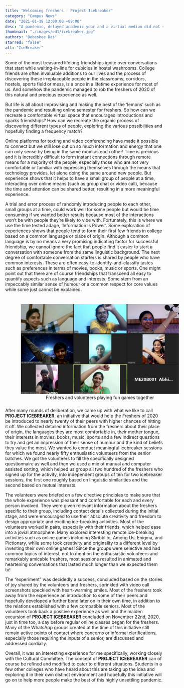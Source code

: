```yaml
---
title: "Welcoming freshers : Project Icebreaker"
category: "Campus News"
date: "2021-01-19 12:00:00 +09:00"
desc: "A pandemic, delayed academic year and a virtual medium did not stop our student community from welcoming and connecting with freshers.."
thumbnail: "./images/ed1/icebreaker.jpg"
authors: "Debeshee Das"
starred: "false"
alt: "IceBreaker"
---
```


Some of the most treasured lifelong friendships ignite over conversations that start while waiting-in-line for cubicles in hostel washrooms. College friends are often invaluable additions to our lives and the process of discovering these irreplaceable people in the classrooms, corridors, hostels, sports field or mess, is a once in a lifetime experience for most of us. And somehow the pandemic managed to rob the freshers of 2020 of this natural and precious experience as well.

But life is all about improvising and making the best of the ‘lemons’ such as the pandemic and resulting online semester for freshers. So how can we recreate a comfortable virtual space that encourages introductions and sparks friendships? How can we recreate the organic process of discovering different types of people, exploring the various possibilities and hopefully finding a frequency match? 

Online platforms for texting and video conferencing have made it possible to connect but we still lose out on so much information and energy that one can only sense by being in the same room as each other! Time is precious and it is incredibly difficult to form instant connections through remote means for a majority of the people, especially those who are not very comfortable or familiar with expressing themselves through the means that technology provides, let alone doing the same around new people. But experience shows that it helps to have a small group of people at a time, interacting over online means (such as group chat or video call), because the time and attention can be shared better, resulting in a more meaningful experience.

A trial and error process of randomly introducing people to each other, small groups at a time, could work well for some people but would be time consuming if we wanted better results because most of the interactions won’t be with people they’re likely to vibe with. Fortunately, this is where we use the time tested adage, ‘Information is Power’. Some exploration of experiences shows that people tend to form their first few friends in college based on a common language or place of origin. Although a common language is by no means a very promising indicating factor for successful friendship, we cannot ignore the fact that people find it easier to start a conversation with someone from the same linguistic background. The next degree of comfortable conversation starters is shared by people who have common interests. These are often easy-to-identify-and-classify tastes such as preferences in terms of movies, books, music or sports. One might point out that there are of course friendships that transcend all easy to quantify aspects such as language and interests. Some stem from an impeccably similar sense of humour or a common respect for core values while some just cannot be explained. 


<figure style='float: left; margin-right: 1em; width:100%; padding: 10px;'>
    <img src="./images/activities/icebreaker2.jpg" alt="session" />
    <figcaption style="text-align:center; ">Freshers and volunteers playing fun games together
</figcaption>
</figure>

After many rounds of deliberation, we came up with what we like to call **PROJECT ICEBREAKER**, an initiative that would help the Freshers of 2020 be introduced to nearly twenty of their peers with higher chances of hitting it off. We collected detailed information from the freshers about their place of origin, the languages they are most comfortable in, their mother tongue, their interests in movies, books, music, sports and a few indirect questions to try and get an impression of their sense of humour and the kind of beliefs they value the most. We wanted to conduct meaningful icebreaker sessions for which we found nearly fifty enthusiastic volunteers from the senior batches. We got the volunteers to fill the specifically designed questionnaire as well and then we used a mix of manual and computer assisted sorting,  which helped us group all two hundred of the freshers who signed up for the activity, into independent groups of ten for two icebreaker sessions, the first one roughly based on linguistic similarities and the second based on mutual interests.

The volunteers were briefed on a few directive principles to make sure that the whole experience was pleasant and comfortable for each and every person involved. They were given relevant information about the freshers specific to their group, including contact details collected during the initial stage, and were encouraged to use their absolute creativity and freedom to design appropriate and exciting ice-breaking activities. Most of the volunteers worked in pairs, especially with their friends, which helped ease into a jovial atmosphere. Many explored interesting remote ice-breaking activities such as online games including Skribbl.io,  Among Us,  Enigma, and Pictionary, while some took creativity and originality to a different level by inventing their own online games! Since the groups were selective and had common topics of interest, not to mention the enthusiastic volunteers and remarkably amicable freshers, most sessions resulted in animated and heartening conversations that lasted much longer than we expected them to!

The “experiment” was decidedly a success, concluded based on the stories of joy shared by the volunteers and freshers, sprinkled with video call screenshots speckled with heart-warming smiles. Most of the freshers took away from the experience an introduction to some of their peers and hopefully developed a further bond later on in their own time, in addition to the relations established with a few compatible seniors. Most of the volunteers took back a positive experience as well and the maiden excursion of **PROJECT ICEBREAKER** concluded on November 22nd, 2020, just in time too, a day before regular online classes began for the freshers. Many of the WhatsApp groups created at the time of this initiative still remain active points of contact where concerns or informal clarifications, especially those requiring the inputs of a senior, are discussed and addressed cordially. 

Overall, it was an interesting experience for me specifically, working closely with the Cultural Committee. The concept of **PROJECT ICEBREAKER** can of course be refined and modified to cater to different situations. Students in a few other colleges who have heard about this are taking up the idea and exploring it in their own distinct environment and hopefully this initiative will go on to help more people make the best of this highly unsettling pandemic.
